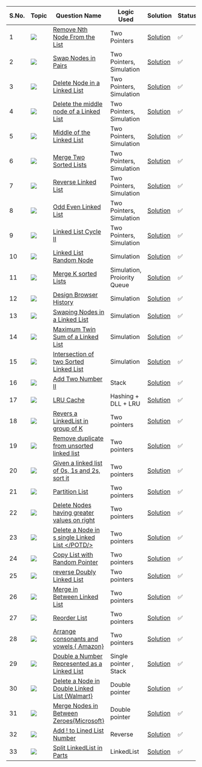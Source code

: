 
S.No. | Topic | Question Name | Logic Used | Solution | Status |
------|---------------|------------|-------|------|------|
1 | ![](https://img.shields.io/badge/LinkedList-f0772b?style=for-the-badge&logo=array&logoColor=black) | [Remove Nth Node From the List](https://leetcode.com/problems/remove-nth-node-from-end-of-list/) | Two Pointers | [Solution](https://github.com/himanshugupta09/LEETCODE_SOLUTIONS/blob/main/Linked_List/remove-nth-node-from-end-of-list.cpp) | ✅ |
2 | ![](https://img.shields.io/badge/LinkedList-f0772b?style=for-the-badge&logo=array&logoColor=black) | [Swap Nodes in Pairs](https://leetcode.com/problems/swap-nodes-in-pairs/) | Two Pointers, Simulation | [Solution](https://github.com/himanshugupta09/LEETCODE_SOLUTIONS/blob/main/Linked_List/swap-nodes-in-pairs.cpp) | ✅ |
3 | ![](https://img.shields.io/badge/LinkedList-f0772b?style=for-the-badge&logo=array&logoColor=black) | [Delete Node in a Linked List](https://leetcode.com/problems/delete-node-in-a-linked-list/) | Two Pointers, Simulation | [Solution](https://github.com/himanshugupta09/LEETCODE_SOLUTIONS/blob/main/Linked_List/delete-node-in-a-linked-list.cpp) | ✅ |
4 | ![](https://img.shields.io/badge/LinkedList-f0772b?style=for-the-badge&logo=array&logoColor=black) | [Delete the middle node of a Linked List](https://leetcode.com/problems/delete-the-middle-node-of-a-linked-list/) | Two Pointers, Simulation | [Solution](https://github.com/himanshugupta09/LEETCODE_SOLUTIONS/blob/main/Linked_List/delete-the-middle-node-of-a-linked-list.cpp) | ✅ |
5 | ![](https://img.shields.io/badge/LinkedList-f0772b?style=for-the-badge&logo=array&logoColor=black) | [Middle of the Linked List](https://leetcode.com/problems/middle-of-the-linked-list/) | Two Pointers, Simulation | [Solution](https://github.com/himanshugupta09/LEETCODE_SOLUTIONS/blob/main/Linked_List/middle-of-the-linked-list.cpp) | ✅ |
6 | ![](https://img.shields.io/badge/LinkedList-f0772b?style=for-the-badge&logo=array&logoColor=black) | [Merge Two Sorted Lists](https://leetcode.com/problems/merge-two-sorted-lists/) | Two Pointers, Simulation | [Solution](https://github.com/himanshugupta09/LEETCODE_SOLUTIONS/blob/main/Linked_List/merge-two-sorted-lists.py) | ✅ |
7 | ![](https://img.shields.io/badge/LinkedList-f0772b?style=for-the-badge&logo=array&logoColor=black) | [Reverse Linked List](https://leetcode.com/problems/reverse-linked-list/) | Two Pointers, Simulation | [Solution](https://github.com/himanshugupta09/LEETCODE_SOLUTIONS/blob/main/Linked_List/reverse-linked-list.cpp) | ✅ |
8 | ![](https://img.shields.io/badge/LinkedList-f0772b?style=for-the-badge&logo=array&logoColor=black) | [Odd Even Linked List](https://leetcode.com/problems/odd-even-linked-list/) | Two Pointers, Simulation | [Solution](https://github.com/himanshugupta09/LEETCODE_SOLUTIONS/blob/main/Linked_List/odd-even-linked-list.cpp) | ✅ |
9 | ![](https://img.shields.io/badge/LinkedList-f0772b?style=for-the-badge&logo=array&logoColor=black) | [Linked List Cycle II](https://leetcode.com/problems/linked-list-cycle-ii/) | Two Pointers, Simulation | [Solution](https://github.com/himanshugupta09/LEETCODE_SOLUTIONS/blob/main/Linked_List/linked-list-cycle-ii.cpp) | ✅ |
10 | ![](https://img.shields.io/badge/LinkedList-f0772b?style=for-the-badge&logo=array&logoColor=black) | [Linked List Random Node](https://leetcode.com/problems/linked-list-random-node/) |  Simulation | [Solution](https://github.com/himanshugupta09/LEETCODE_SOLUTIONS/blob/main/Linked_List/linked-list-random-node.cpp) | ✅ |
11 | ![](https://img.shields.io/badge/LinkedList-f0772b?style=for-the-badge&logo=array&logoColor=black) | [Merge K sorted Lists](https://leetcode.com/problems/merge-k-sorted-lists/) |  Simulation, Proiority Queue | [Solution](https://github.com/himanshugupta09/LEETCODE_SOLUTIONS/blob/main/Linked_List/merge-k-sorted-lists.cpp) | ✅  
12 | ![](https://img.shields.io/badge/LinkedList-f0772b?style=for-the-badge&logo=array&logoColor=black) | [Design Browser History](https://leetcode.com/problems/design-browser-history/) |  Simulation | [Solution](https://github.com/himanshugupta09/LEETCODE_SOLUTIONS/blob/main/Linked_List/design-browser-history.cpp) | ✅ |
13 | ![](https://img.shields.io/badge/LinkedList-f0772b?style=for-the-badge&logo=array&logoColor=black) | [Swaping Nodes in a Linked List](https://leetcode.com/problems/swaping-nodes-in-a-linked-list/) |  Simulation | [Solution](https://github.com/himanshugupta09/LEETCODE_SOLUTIONS/blob/main/Linked_List/swaping-nodes-in-a-linked-list.cpp) | ✅ |
14 | ![](https://img.shields.io/badge/LinkedList-f0772b?style=for-the-badge&logo=array&logoColor=black) | [Maximum Twin Sum of a Linked List](https://leetcode.com/problems/maximum-twin-sum-of-a-linked-list/) |  Simulation | [Solution](https://github.com/himanshugupta09/LEETCODE_SOLUTIONS/blob/main/Linked_List/maximum-twin-sum-of-a-linked-list.cpp) | ✅ |
15 | ![](https://img.shields.io/badge/LinkedList-f0772b?style=for-the-badge&logo=array&logoColor=black) | [Intersection of two Sorted Linked List](https://practice.geeksforgeeks.org/problems/intersection-of-two-sorted-linked-lists/1) |  Simulation | [Solution](https://github.com/himanshugupta09/LEETCODE_SOLUTIONS/blob/main/Linked_List/intersection-of-two-sortd-linked-list.cpp) | ✅ |
16 | ![](https://img.shields.io/badge/LinkedList-f0772b?style=for-the-badge&logo=array&logoColor=black) | [Add Two Number II](https://leetcode.com/problems/add-two-numbers-ii/description/) |  Stack | [Solution](https://github.com/himanshugupta09/LEETCODE_SOLUTIONS/blob/main/Linked_List/add-two-numbers-ii.cpp) | ✅ |
17 | ![](https://img.shields.io/badge/DLL-f0772b?style=for-the-badge&logo=array&logoColor=black) | [LRU Cache](https://leetcode.com/problems/lru-cache/description/) |  Hashing + DLL + LRU | [Solution](https://github.com/himanshugupta09/LEETCODE_SOLUTIONS/blob/main/Linked_List/lru-cache.cpp) | ✅ |
18 | ![](https://img.shields.io/badge/LinkedList-f0772b?style=for-the-badge&logo=array&logoColor=black) | [Revers a LinkedList in group of K](https://practice.geeksforgeeks.org/problems/reverse-a-linked-list-in-groups-of-given-size/1) |  Two pointers | [Solution](https://github.com/himanshugupta09/LEETCODE_SOLUTIONS/blob/main/Linked_List/revers-a-linked-list-in-group-of-k.cpp) | ✅ |
19 | ![](https://img.shields.io/badge/LinkedList-f0772b?style=for-the-badge&logo=array&logoColor=black) | [Remove duplicate from unsorted linked list](https://practice.geeksforgeeks.org/problems/remove-duplicates-from-an-unsorted-linked-list/1) |  Two pointers | [Solution](https://github.com/himanshugupta09/LEETCODE_SOLUTIONS/blob/main/Linked_List/remove-duplicate-from-a-unsorted-list.cpp) | ✅ |
20 | ![](https://img.shields.io/badge/LinkedList-f0772b?style=for-the-badge&logo=array&logoColor=black) | [Given a linked list of 0s, 1s and 2s, sort it](https://practice.geeksforgeeks.org/problems/given-a-linked-list-of-0s-1s-and-2s-sort-it/1) |  Two pointers | [Solution](https://github.com/himanshugupta09/LEETCODE_SOLUTIONS/blob/main/Linked_List/given-a-linked-list-of-0s-1s-and-2s-sort-it.cpp) | ✅ |
21 | ![](https://img.shields.io/badge/LinkedList-f0772b?style=for-the-badge&logo=array&logoColor=black) | [Partition List](https://leetcode.com/problems/partition-list/description/) |  Two pointers | [Solution](https://github.com/himanshugupta09/LEETCODE_SOLUTIONS/blob/main/Linked_List/partition-list.cpp) | ✅ |
22 | ![](https://img.shields.io/badge/LinkedList-f0772b?style=for-the-badge&logo=array&logoColor=black) | [Delete Nodes having greater values on right ](https://practice.geeksforgeeks.org/problems/delete-nodes-having-greater-value-on-right/1) |  Two pointers | [Solution](https://github.com/himanshugupta09/LEETCODE_SOLUTIONS/blob/main/Linked_List/delete-nodes-having-greater-value-on-right.cpp) | ✅ |
23 | ![](https://img.shields.io/badge/LinkedList-f0772b?style=for-the-badge&logo=array&logoColor=black) | [Delete a Node in s single Linked List </POTD/>](https://practice.geeksforgeeks.org/problems/delete-a-node-in-single-linked-list/1) |  Two pointers | [Solution](https://github.com/himanshugupta09/LEETCODE_SOLUTIONS/blob/main/Linked_List/delete-node-in-a-linked-list.cpp) | ✅ |
24 | ![](https://img.shields.io/badge/LinkedList-f0772b?style=for-the-badge&logo=array&logoColor=black) | [Copy List with Random Pointer](https://leetcode.com/problems/copy-list-with-random-pointer/description/?envType=daily-question&envId=2023-09-05) |  Two pointers | [Solution](https://github.com/himanshugupta09/LEETCODE_SOLUTIONS/blob/main/Linked_List/copy-list-with-random-pointer.py) | ✅ |
25 | ![](https://img.shields.io/badge/DoublyLinkedList-f0772b?style=for-the-badge&logo=array&logoColor=black) | [reverse Doubly Linked List](https://www.geeksforgeeks.org/problems/reverse-a-doubly-linked-list/1) |  Two pointers | [Solution](https://github.com/himanshugupta09/LEETCODE_SOLUTIONS/blob/main/Linked_List/reverse-doubly-linked-list.cpp) | ✅ |
26 | ![](https://img.shields.io/badge/DoublyLinkedList-f0772b?style=for-the-badge&logo=array&logoColor=black) | [Merge in Between Linked List](https://leetcode.com/problems/merge-in-between-linked-lists/) |  Two pointers | [Solution](https://github.com/himanshugupta09/LEETCODE_SOLUTIONS/blob/main/Linked_List/merge-in-between-linked-list.cpp) | ✅ |
27 | ![](https://img.shields.io/badge/DoublyLinkedList-f0772b?style=for-the-badge&logo=array&logoColor=black) | [Reorder List](https://leetcode.com/problems/reorder-list/) |  Two pointers | [Solution](https://github.com/himanshugupta09/LEETCODE_SOLUTIONS/blob/main/Linked_List/reorder-list.cpp) | ✅ |
28 | ![](https://img.shields.io/badge/DoublyLinkedList-f0772b?style=for-the-badge&logo=array&logoColor=black) | [Arrange consonants and vowels { Amazon}](https://www.geeksforgeeks.org/problems/arrange-consonants-and-vowels/1) |  Two pointers | [Solution](https://github.com/himanshugupta09/LEETCODE_SOLUTIONS/blob/main/Linked_List/arrange-consonants-and-vowels.cpp) | ✅ |
29 | ![](https://img.shields.io/badge/DoublyLinkedList-f0772b?style=for-the-badge&logo=array&logoColor=black) | [Double a Number Represented as a Linked List](https://leetcode.com/problems/double-a-number-represented-as-a-linked-list/) |Single  pointer , Stack  | [Solution](https://github.com/himanshugupta09/LEETCODE_SOLUTIONS/blob/main/Linked_List/double-a-number-represented-as-a-linked-llist.cpp) | ✅ |
30 | ![](https://img.shields.io/badge/DoublyLinkedList-f0772b?style=for-the-badge&logo=array&logoColor=black) | [Delete a Node in Double Linked List {Walmart}](https://www.geeksforgeeks.org/problems/delete-node-in-doubly-linked-list/1) |Double  pointer  | [Solution](https://github.com/himanshugupta09/LEETCODE_SOLUTIONS/blob/main/Linked_List/delete-a-node-in-doubly-linked-list.cpp) | ✅ |
31 | ![](https://img.shields.io/badge/DoublyLinkedList-f0772b?style=for-the-badge&logo=array&logoColor=black) | [Merge Nodes in Between Zeroes{Microsoft}](https://leetcode.com/problems/merge-nodes-in-between-zeros/) |Double  pointer  | [Solution](https://github.com/himanshugupta09/LEETCODE_SOLUTIONS/blob/main/Linked_List/merge-nodes-in-between-zeros.cpp) | ✅ |
32 | ![](https://img.shields.io/badge/DoublyLinkedList-f0772b?style=for-the-badge&logo=array&logoColor=black) | [Add ! to Lined List Number](https://www.geeksforgeeks.org/problems/add-1-to-a-number-represented-as-linked-list/1) |Reverse  | [Solution](https://github.com/himanshugupta09/LEETCODE_SOLUTIONS/blob/main/Linked_List/add-one-to-linked-list-number.cpp) | ✅ |
33 | ![](https://img.shields.io/badge/LinkedList-f0772b?style=for-the-badge&logo=array&logoColor=black) | [Split LinkedList in Parts](https://leetcode.com/problems/split-linked-list-in-parts/) |LinkedList  | [Solution](https://github.com/himanshugupta09/LEETCODE_SOLUTIONS/blob/main/Linked_List/split-linked-list-in-parts.cpp) | ✅ |











